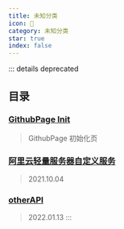 ```yaml
---
title: 未知分类
icon: 👻
category: 未知分类
star: true
index: false
---
```


<AutoCatalog />

::: details deprecated
## 目录

### [GithubPage Init](github-page.md)

> GithubPage 初始化页

### [阿里云轻量服务器自定义服务](aliyun-server.md)

> 2021.10.04

### [otherAPI](otherAPI.md)

> 2022.01.13
:::